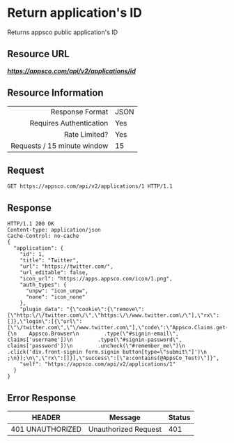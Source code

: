 # Return application's ID

Returns appsco public application's ID

## Resource URL

___https://appsco.com/api/v2/applications/id___

## Resource Information

|                               |               |
|------------------------------:|---------------|
|Response Format                |JSON           |
|Requires Authentication        |Yes            |
|Rate Limited?                  |Yes            |
|Requests / 15 minute window    |15             |


## Request

```.http
GET https://appsco.com/api/v2/applications/1 HTTP/1.1
```

## Response

```.http
HTTP/1.1 200 OK
Content-type: application/json
Cache-Control: no-cache
{
  "application": {
    "id": 1,
    "title": "Twitter",
    "url": "https://twitter.com/",
    "url_editable": false,
    "icon_url": "https://apps.appsco.com/icon/1.png",
    "auth_types": {
      "unpw": "icon_unpw",
      "none": "icon_none"
    },
    "plugin_data": "{\"cookie\":{\"remove\":[\"http:\/\/twitter.com\/\",\"https:\/\/www.twitter.com\/\"],\"rx\":[]},\"login\":[{\"url\":[\"\/twitter.com\",\"\/www.twitter.com\"],\"code\":\"Appsco.Claims.get(function(claims) {\n    Appsco.Browser\n        .type(\"#signin-email\", claims['username'])\n        .type(\"#signin-password\", claims['password'])\n        .uncheck(\"#remember_me\")\n        .click('div.front-signin form.signin button[type=\"submit\"]')\n    ;\n});\n\",\"rx\":[]}],\"success\":[\"a:contains(@AppsCo_Test)\"]}",
    "self": "https://appsco.com/api/v2/applications/1"
  }
}
```

## Error Response

|HEADER                         |Message                        |Status         |
|-------------------------------|-------------------------------|---------------|
|401 UNAUTHORIZED               |Unauthorized Request           |401            |